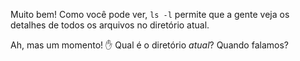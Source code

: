 Muito bem! Como você pode ver, `ls -l`  permite que a gente veja os detalhes de todos os arquivos no diretório atual.

Ah, mas um momento! :raised_hand: Qual é o diretório _atual_? Quando falamos?

